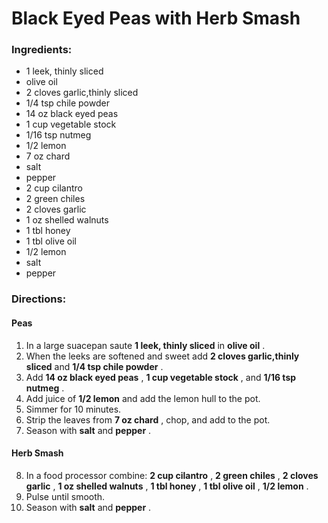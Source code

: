 # Black Eyed Peas with Herb Smash 

### Ingredients: 
* 1 leek, thinly sliced
*  olive oil
* 2 cloves garlic,thinly sliced
* 1/4 tsp chile powder
* 14 oz black eyed peas
* 1 cup vegetable stock
* 1/16 tsp nutmeg
* 1/2 lemon
* 7 oz chard
*  salt
*  pepper
* 2 cup cilantro
* 2 green chiles
* 2 cloves garlic
* 1 oz shelled walnuts
* 1 tbl honey
* 1 tbl olive oil
* 1/2 lemon
*  salt
*  pepper

### Directions: 

#### Peas
1. In a large suacepan saute **1 leek, thinly sliced** in **olive oil** . 
2. When the leeks are softened and sweet add **2 cloves garlic,thinly sliced** and **1/4 tsp chile powder** . 
3. Add **14 oz black eyed peas** , **1 cup vegetable stock** , and **1/16 tsp nutmeg** . 
4. Add juice of **1/2 lemon** and add the lemon hull to the pot. 
5. Simmer for 10 minutes. 
6. Strip the leaves from **7 oz chard** , chop, and add to the pot. 
7. Season with **salt** and **pepper** . 



#### Herb Smash
8. In a food processor combine: **2 cup cilantro** , **2 green chiles** , **2 cloves garlic** , **1 oz shelled walnuts** , **1 tbl honey** , **1 tbl olive oil** , **1/2 lemon** . 
9. Pulse until smooth. 
10. Season with **salt** and **pepper** . 


